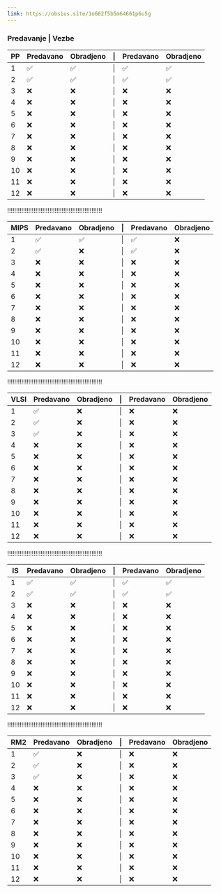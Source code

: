 ```yaml
---
link: https://obsius.site/1o662f5b5m64661p6u5g
---
```

###        Predavanje | Vezbe

| PP  | Predavano | Obradjeno | \|  | Predavano | Obradjeno |
| --- | --------- | --------- | --- | --------- | --------- |
| 1   | ✅         | ✅         | \|  | ✅         | ✅         |
| 2   | ✅         | ✅         | \|  | ✅         | ✅         |
| 3   | ❌         | ❌         | \|  | ❌         | ❌         |
| 4   | ❌         | ❌         | \|  | ❌         | ❌         |
| 5   | ❌         | ❌         | \|  | ❌         | ❌         |
| 6   | ❌         | ❌         | \|  | ❌         | ❌         |
| 7   | ❌         | ❌         | \|  | ❌         | ❌         |
| 8   | ❌         | ❌         | \|  | ❌         | ❌         |
| 9   | ❌         | ❌         | \|  | ❌         | ❌         |
| 10  | ❌         | ❌         | \|  | ❌         | ❌         |
| 11  | ❌         | ❌         | \|  | ❌         | ❌         |
| 12  | ❌         | ❌         | \|  | ❌         | ❌         |
!!!!!!!!!!!!!!!!!!!!!!!!!!!!!!!!!!!!!!!!!!!!!!!!!!!!!!

| MIPS | Predavano | Obradjeno | \|  | Predavano | Obradjeno |
| ---- | --------- | --------- | --- | --------- | --------- |
| 1    | ✅         | ✅         | \|  | ✅         | ❌         |
| 2    | ✅         | ❌         | \|  | ✅         | ❌         |
| 3    | ❌         | ❌         | \|  | ❌         | ❌         |
| 4    | ❌         | ❌         | \|  | ❌         | ❌         |
| 5    | ❌         | ❌         | \|  | ❌         | ❌         |
| 6    | ❌         | ❌         | \|  | ❌         | ❌         |
| 7    | ❌         | ❌         | \|  | ❌         | ❌         |
| 8    | ❌         | ❌         | \|  | ❌         | ❌         |
| 9    | ❌         | ❌         | \|  | ❌         | ❌         |
| 10   | ❌         | ❌         | \|  | ❌         | ❌         |
| 11   | ❌         | ❌         | \|  | ❌         | ❌         |
| 12   | ❌         | ❌         | \|  | ❌         | ❌         |
!!!!!!!!!!!!!!!!!!!!!!!!!!!!!!!!!!!!!!!!!!!!!!!!!!!!!!

| VLSI | Predavano | Obradjeno | \|  | Predavano | Obradjeno |
| ---- | --------- | --------- | --- | --------- | --------- |
| 1    | ✅         | ❌         | \|  | ❌         | ❌         |
| 2    | ✅         | ❌         | \|  | ❌         | ❌         |
| 3    | ✅         | ❌         | \|  | ❌         | ❌         |
| 4    | ❌         | ❌         | \|  | ❌         | ❌         |
| 5    | ❌         | ❌         | \|  | ❌         | ❌         |
| 6    | ❌         | ❌         | \|  | ❌         | ❌         |
| 7    | ❌         | ❌         | \|  | ❌         | ❌         |
| 8    | ❌         | ❌         | \|  | ❌         | ❌         |
| 9    | ❌         | ❌         | \|  | ❌         | ❌         |
| 10   | ❌         | ❌         | \|  | ❌         | ❌         |
| 11   | ❌         | ❌         | \|  | ❌         | ❌         |
| 12   | ❌         | ❌         | \|  | ❌         | ❌         |
!!!!!!!!!!!!!!!!!!!!!!!!!!!!!!!!!!!!!!!!!!!!!!!!!!!!!!

| IS  | Predavano | Obradjeno | \|  | Predavano | Obradjeno |
| --- | --------- | --------- | --- | --------- | --------- |
| 1   | ✅         | ✅         | \|  | ✅         | ✅         |
| 2   | ✅         | ✅         | \|  | ✅         | ✅         |
| 3   | ❌         | ❌         | \|  | ❌         | ❌         |
| 4   | ❌         | ❌         | \|  | ❌         | ❌         |
| 5   | ❌         | ❌         | \|  | ❌         | ❌         |
| 6   | ❌         | ❌         | \|  | ❌         | ❌         |
| 7   | ❌         | ❌         | \|  | ❌         | ❌         |
| 8   | ❌         | ❌         | \|  | ❌         | ❌         |
| 9   | ❌         | ❌         | \|  | ❌         | ❌         |
| 10  | ❌         | ❌         | \|  | ❌         | ❌         |
| 11  | ❌         | ❌         | \|  | ❌         | ❌         |
| 12  | ❌         | ❌         | \|  | ❌         | ❌         |

!!!!!!!!!!!!!!!!!!!!!!!!!!!!!!!!!!!!!!!!!!!!!!!!!!!!!!

| RM2 | Predavano | Obradjeno | \|  | Predavano | Obradjeno |
| --- | --------- | --------- | --- | --------- | --------- |
| 1   | ✅         | ❌         | \|  | ❌         | ❌         |
| 2   | ✅         | ❌         | \|  | ❌         | ❌         |
| 3   | ✅         | ❌         | \|  | ❌         | ❌         |
| 4   | ❌         | ❌         | \|  | ❌         | ❌         |
| 5   | ❌         | ❌         | \|  | ❌         | ❌         |
| 6   | ❌         | ❌         | \|  | ❌         | ❌         |
| 7   | ❌         | ❌         | \|  | ❌         | ❌         |
| 8   | ❌         | ❌         | \|  | ❌         | ❌         |
| 9   | ❌         | ❌         | \|  | ❌         | ❌         |
| 10  | ❌         | ❌         | \|  | ❌         | ❌         |
| 11  | ❌         | ❌         | \|  | ❌         | ❌         |
| 12  | ❌         | ❌         | \|  | ❌         | ❌         |
